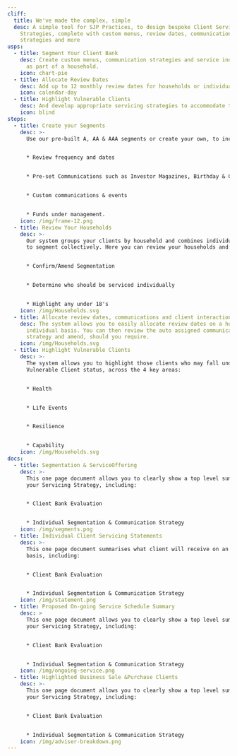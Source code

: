 ```yaml
---
cliff:
  title: We've made the complex, simple
  desc: A simple tool for SJP Practices, to design bespoke Client Servicing
    Strategies, complete with custom menus, review dates, communication
    strategies and more
usps:
  - title: Segment Your Client Bank
    desc: Create custom menus, communication strategies and service individually or
      as part of a household.
    icon: chart-pie
  - title: Allocate Review Dates
    desc: Add up to 12 monthly review dates for households or individual clients.
    icon: calendar-day
  - title: Highlight Vulnerable Clients
    desc: And develop appropriate servicing strategies to accommodate their needs
    icon: blind
steps:
  - title: Create your Segments
    desc: >-
      Use our pre-built A, AA & AAA segments or create your own, to include:


      * Review frequency and dates


      * Pre-set Communications such as Investor Magazines, Birthday & Christmas cards and Tax & Focus Cards


      * Custom communications & events


      * Funds under management.
    icon: /img/frame-12.png
  - title: Review Your Households
    desc: >-
      Our system groups your clients by household and combines individual FUM,
      to segment collectively. Here you can review your households and:


      * Confirm/Amend Segmentation


      * Determine who should be serviced individually


      * Highlight any under 18's
    icon: /img/Households.svg
  - title: Allocate review dates, communications and client interactions
    desc: The system allows you to easily allocate review dates on a household or
      individual basis. You can then review the auto assigned communication
      strategy and amend, should you require.
    icon: /img/Households.svg
  - title: Highlight Vulnerable Clients
    desc: >-
      The system allows you to highlight those clients who may fall under the
      Vulnerable Client status, across the 4 key areas:


      * Health


      * Life Events


      * Resilience


      * Capability
    icon: /img/Households.svg
docs:
  - title: Segmentation & ServiceOffering
    desc: >-
      This one page document allows you to clearly show a top level summary of
      your Servicing Strategy, including:


      * Client Bank Evaluation


      * Individual Segmentation & Communication Strategy
    icon: /img/segments.png
  - title: Individual Client Servicing Statements
    desc: >-
      This one page document summarises what client will receive on an annual
      basis, including:


      * Client Bank Evaluation


      * Individual Segmentation & Communication Strategy
    icon: /img/statement.png
  - title: Proposed On-going Service Schedule Summary
    desc: >
      This one page document allows you to clearly show a top level summary of
      your Servicing Strategy, including:


      * Client Bank Evaluation


      * Individual Segmentation & Communication Strategy
    icon: /img/ongoing-service.png
  - title: Highlighted Business Sale &Purchase Clients
    desc: >-
      This one page document allows you to clearly show a top level summary of
      your Servicing Strategy, including:


      * Client Bank Evaluation


      * Individual Segmentation & Communication Strategy
    icon: /img/adviser-breakdown.png
---
```

